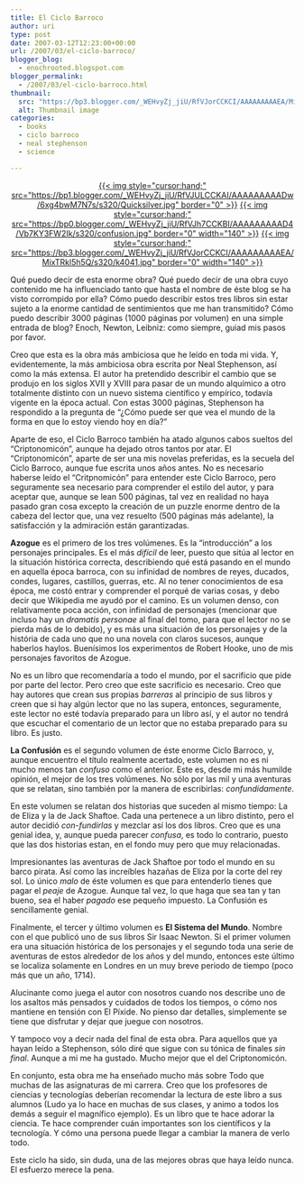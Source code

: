 ```yaml
---
title: El Ciclo Barroco
author: uri
type: post
date: 2007-03-12T12:23:00+00:00
url: /2007/03/el-ciclo-barroco/
blogger_blog:
  - enochrooted.blogspot.com
blogger_permalink:
  - /2007/03/el-ciclo-barroco.html
thumbnail:
  src: "https://bp3.blogger.com/_WEHvyZj_jiU/RfVJorCCKCI/AAAAAAAAAEA/MixTRkl5h5Q/s320/k4041.jpg"
  alt: Thumbnail image
categories:
  - books
  - ciclo barroco
  - neal stephenson
  - science

---
```

<div align="center">
  <a href="https://bp1.blogger.com/_WEHvyZj_jiU/RfVJULCCKAI/AAAAAAAAADw/6xg4bwM7N7s/s1600-h/Quicksilver.jpg">{{< img style="cursor:hand;" src="https://bp1.blogger.com/_WEHvyZj_jiU/RfVJULCCKAI/AAAAAAAAADw/6xg4bwM7N7s/s320/Quicksilver.jpg" border="0" >}}</a> <a href="https://bp0.blogger.com/_WEHvyZj_jiU/RfVJh7CCKBI/AAAAAAAAAD4/Vb7KY3FW2Ik/s1600-h/confusion.jpg">{{< img style="cursor:hand;" src="https://bp0.blogger.com/_WEHvyZj_jiU/RfVJh7CCKBI/AAAAAAAAAD4/Vb7KY3FW2Ik/s320/confusion.jpg" border="0" width="140" >}}</a> <a href="https://bp3.blogger.com/_WEHvyZj_jiU/RfVJorCCKCI/AAAAAAAAAEA/MixTRkl5h5Q/s1600-h/k4041.jpg">{{< img style="cursor:hand;" src="https://bp3.blogger.com/_WEHvyZj_jiU/RfVJorCCKCI/AAAAAAAAAEA/MixTRkl5h5Q/s320/k4041.jpg" border="0" width="140" >}}</a>
</div>

Qué puedo decir de esta enorme obra? Qué puedo decir de una obra cuyo contenido me ha influenciado tanto que hasta el nombre de éste blog se ha visto corrompido por ella? Cómo puedo describir estos tres libros sin estar sujeto a la enorme cantidad de sentimientos que me han transmitido? Cómo puedo describir 3000 páginas (1000 páginas por volumen) en una simple entrada de blog? Enoch, Newton, Leibniz: como siempre, guiad mis pasos por favor.

Creo que esta es la obra más ambiciosa que he leído en toda mi vida. Y, evidentemente, la más ambiciosa obra escrita por Neal Stephenson, así como la más extensa. El autor ha pretendido describir el cambio que se produjo en los siglos XVII y XVIII para pasar de un mundo alquímico a otro totalmente distinto con un nuevo sistema científico y empírico, todavía vigente en la época actual. Con estas 3000 páginas, Stephenson ha respondido a la pregunta de &#8220;¿Cómo puede ser que vea el mundo de la forma en que lo estoy viendo hoy en día?&#8221;

Aparte de eso, el Ciclo Barroco también ha atado algunos cabos sueltos del &#8220;Criptonomicón&#8221;, aunque ha dejado otros tantos por atar. El &#8220;Criptonomicón&#8221;, aparte de ser una mis novelas preferidas, es la secuela del Ciclo Barroco, aunque fue escrita unos años antes. No es necesario haberse leído el &#8220;Critpnomicón&#8221; para entender este Ciclo Barroco, pero seguramente sea necesario para comprender el estilo del autor, y para aceptar que, aunque se lean 500 páginas, tal vez en realidad no haya pasado gran cosa excepto la creación de un puzzle enorme dentro de la cabeza del lector que, una vez resuelto (500 páginas más adelante), la satisfacción y la admiración están garantizadas.

<span style="font-weight:bold;">Azogue</span> es el primero de los tres volúmenes. Es la &#8220;introducción&#8221; a los personajes principales. Es el más <span style="font-style:italic;">difícil</span> de leer, puesto que sitúa al lector en la situación histórica correcta, describiendo qué está pasando en el mundo en aquella época barroca, con su infinidad de nombres de reyes, ducados, condes, lugares, castillos, guerras, etc. Al no tener conocimientos de esa época, me costó entrar y comprender el porqué de varias cosas, y debo decir que Wikipedia me ayudó por el camino. Es un volumen denso, con relativamente poca acción, con infinidad de personajes (mencionar que incluso hay un <span style="font-style:italic;">dramatis personae</span> al final del tomo, para que el lector no se pierda más de lo debido), y es más una situación de los personajes y de la história de cada uno que no una novela con claros sucesos, aunque haberlos haylos. Buenísimos los experimentos de Robert Hooke, uno de mis personajes favoritos de Azogue.

No es un libro que recomendaría a todo el mundo, por el sacrificio que pide por parte del lector. Pero creo que este sacrificio es necesario. Creo que hay autores que crean sus propias <span style="font-style:italic;">barreras</span> al principio de sus libros y creen que si hay algún lector que no las supera, entonces, seguramente, este lector no esté todavía preparado para un libro así, y el autor no tendrá que escuchar el comentario de un lector que no estaba preparado para su libro. Es justo.

<span style="font-weight:bold;">La Confusión</span> es el segundo volumen de éste enorme Ciclo Barroco, y, aunque encuentro el título realmente acertado, este volumen no es ni mucho menos tan <span style="font-style:italic;">confuso</span> como el anterior. Este es, desde mi más humilde opinión, el mejor de los tres volúmenes. No sólo por las mil y una aventuras que se relatan, sino también por la manera de escribirlas: <span style="font-style:italic;">confundidamente</span>. 

En este volumen se relatan dos historias que suceden al mismo tiempo: La de Eliza y la de Jack Shaftoe. Cada una pertenece a un libro distinto, pero el autor decidió <span style="font-style:italic;">con-fundirlas</span> y mezclar así los dos libros. Creo que es una genial idea, y, aunque pueda parecer <span style="font-style:italic;">confusa</span>, es todo lo contrario, puesto que las dos historias estan, en el fondo muy pero que muy relacionadas.

Impresionantes las aventuras de Jack Shaftoe por todo el mundo en su barco pirata. Así como las increíbles hazañas de Eliza por la corte del rey sol. Lo único <span style="font-style:italic;">malo</span> de éste volumen es que para entenderlo tienes que pagar el <span style="font-style:italic;">peaje</span> de Azogue. Aunque tal vez, lo que haga que sea tan y tan bueno, sea el haber <span style="font-style:italic;">pagado</span> ese pequeño impuesto. La Confusión es sencillamente genial.

Finalmente, el tercer y último volumen es <span style="font-weight:bold;">El Sistema del Mundo</span>. Nombre con el que publicó uno de sus libros Sir Isaac Newton. Si el primer volumen era una situación histórica de los personajes y el segundo toda una serie de aventuras de estos alrededor de los años y del mundo, entonces este último se localiza solamente en Londres en un muy breve periodo de tiempo (poco más que un año, 1714).

Alucinante como juega el autor con nosotros cuando nos describe uno de los asaltos más pensados y cuidados de todos los tiempos, o cómo nos mantiene en tensión con El Píxide. No pienso dar detalles, simplemente se tiene que disfrutar y dejar que juegue con nosotros.

Y tampoco voy a decir nada del final de esta obra. Para aquellos que ya hayan leído a Stephenson, sólo diré que sigue con su tónica de finales <span style="font-style:italic;">sin final</span>. Aunque a mi me ha gustado. Mucho mejor que el del Criptonomicón.

En conjunto, esta obra me ha enseñado mucho más sobre Todo que muchas de las asignaturas de mi carrera. Creo que los profesores de ciencias y tecnologías deberían recomendar la lectura de este libro a sus alumnos (Ludo ya lo hace en muchas de sus clases, y animo a todos los demás a seguir el magnífico ejemplo). Es un libro que te hace adorar la ciencia. Te hace comprender cuán importantes son los científicos y la tecnología. Y cómo una persona puede llegar a cambiar la manera de verlo todo.

Este ciclo ha sido, sin duda, una de las mejores obras que haya leído nunca. El esfuerzo merece la pena.